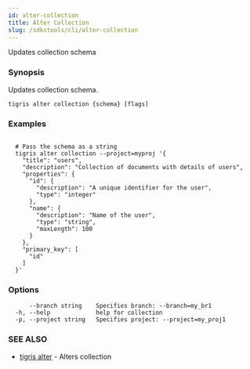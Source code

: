 ```yaml
---
id: alter-collection
title: Alter Collection
slug: /sdkstools/cli/alter-collection
---
```


Updates collection schema

### Synopsis

Updates collection schema.

```
tigris alter collection {schema} [flags]
```

### Examples

```

  # Pass the schema as a string
  tigris alter collection --project=myproj '{
	"title": "users",
	"description": "Collection of documents with details of users",
	"properties": {
	  "id": {
		"description": "A unique identifier for the user",
		"type": "integer"
	  },
	  "name": {
		"description": "Name of the user",
		"type": "string",
		"maxLength": 100
	  }
	},
	"primary_key": [
	  "id"
	]
  }'

```

### Options

```
      --branch string    Specifies branch: --branch=my_br1
  -h, --help             help for collection
  -p, --project string   Specifies project: --project=my_proj1
```

### SEE ALSO

- [tigris alter](tigris_alter.md) - Alters collection
